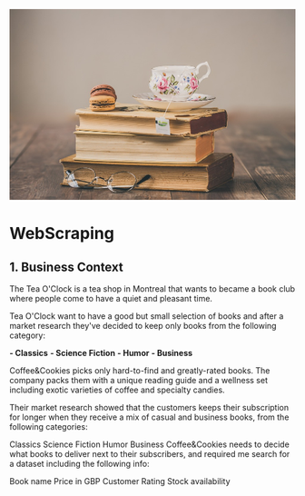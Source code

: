 <p align="center">
<img src="images/macarons-3953465_960_720.jpg" width="600" />
</p>

# **WebScraping**

## **1. Business Context**

The Tea O'Clock is a tea shop in Montreal that wants to became a book club where people come to have a quiet and pleasant time.

Tea O'Clock want to have a good but small selection of books and after a market research they've decided to keep only books from the following category:

**- Classics**
**- Science Fiction**
**- Humor**
**- Business**



Coffee&Cookies picks only hard-to-find and greatly-rated books. The company packs them with a unique reading guide and a wellness set including exotic varieties of coffee and specialty candies.

Their market research showed that the customers keeps their subscription for longer when they receive a mix of casual and business books, from the following categories:

Classics
Science Fiction
Humor
Business
Coffee&Cookies needs to decide what books to deliver next to their subscribers, and required me search for a dataset including the following info:

Book name
Price in GBP
Customer Rating
Stock availability
